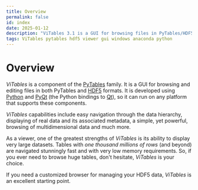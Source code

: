 ```yaml
---
title: Overview
permalink: false
id: index
date: 2025-01-12
description: "ViTables 3.1 is a GUI for browsing files in PyTables/HDF5 format. Enjoy with it navigating smoothly tables with hundreds of millions of rows."
tags: ViTables pytables hdf5 viewer gui windows anaconda python
---
```


# Overview

*ViTables* is a component of the [PyTables](https://www.pytables.org/) family. It is a GUI for browsing and editing
files in both PyTables and [HDF5](https://www.hdfgroup.org/solutions/hdf5/) formats. It is developed using
[Python](https://www.python.org/) and [PyQt](https://www.riverbankcomputing.com/software/pyqt/intro) (the Python
bindings to [Qt](https://www.qt.io/)), so it can run on any platform that supports these components.

*ViTables* capabilities include easy navigation through the data hierarchy, displaying of real data and
its associated metadata, a simple, yet powerful, browsing of multidimensional data and much more.

As a viewer, one of the greatest strengths of *ViTables* is its ability to display very large datasets.
Tables with *one thousand millions of rows* (and beyond) are navigated stunningly fast and with very low
memory requirements. So, if you ever need to browse huge tables, don't hesitate, *ViTables* is your choice.

If you need a customized browser for managing your HDF5 data, *ViTables* is an excellent
starting point.
